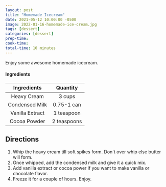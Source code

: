 ```yaml
---
layout: post
title: "Homemade Icecream"
date: 2021-05-12 10:00:00 -0500
image: 2022-01-16-homemade-ice-cream.jpg
tags: [dessert]
categories: [dessert]
prep-time:
cook-time:
total-time: 10 minutes
---
```


Enjoy some awesome homemade icecream.

#### Ingredients

|    Ingredients   |    Quantity   |
|:----------------:|:-------------:|
|    Heavy Cream   |     3 cups    |
|  Condensed Milk  |   0.75-1 can  |
|  Vanilla Extract |   1 teaspoon  |
|    Cocoa Powder  |  2 teaspoons  |

## Directions

1. Whip the heavy cream till soft spikes form. Don't over whip else butter will form.
2. Once whipped, add the condensed milk and give it a quick mix.
3. Add vanilla extract or cocoa power if you want to make vanilla or chocolate flavor.
4. Freeze it for a couple of hours. Enjoy.
